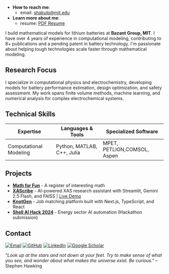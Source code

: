 - **How to reach me**:  
  * email: shakulp@mit.edu
- **Learn more about me**:
  * resume: [PDF Resume](https://drive.google.com/file/d/13bupMmTaDIvAPtdmPKgC9OjsrbttAIeI/view?usp=drive_link) 

I build mathematical models for lithium batteries at **Bazant Group, MIT**. I have over 4 years of experience in computational modeling, contributing to 8+ publications and a pending patent in battery technology. I'm passionate about helping tough technologies scale faster through mathematical modeling.

## Research Focus

I specialize in computational physics and electrochemistry, developing models for battery performance estimation, design optimization, and safety assessment. My work spans finite volume methods, machine learning, and numerical analysis for complex electrochemical systems.

## Technical Skills

| **Expertise** | **Languages & Tools** | **Specialized Software** |
|---------------|----------------------|-------------------------|
| Computational Modeling | Python, MATLAB, C++, Julia | MPET, PETLION,COMSOL, Aspen |

## Projects

- **[Math for Fun](https://oscuro-phoenix.github.io/math-for-fun/)** - A register of interesting math 
- **[XAScribe](https://github.com/Oscuro-Phoenix/xascribe)** - AI-powered XAS research assistant with Streamlit, Gemini 2.5 Flash, and FAISS | [Live Demo](https://xascribe-mqr9ykb3xgrabj4msihmvx.streamlit.app/)
- **[KnotGen](https://github.com/Oscuro-Phoenix/knotgen)** - Job matching platform built with Next.js, TypeScript, and React
- **[Shell AI Hack 2024](https://github.com/Oscuro-Phoenix/shellaihack2024)** - Energy sector AI automation (Hackathon submission)

## Contact

[![Email](https://img.shields.io/badge/Email-shakulp@mit.edu-blue?style=flat-square&logo=gmail)](mailto:shakulp@mit.edu)
[![GitHub](https://img.shields.io/badge/GitHub-@oscuro--phoenix-black?style=flat-square&logo=github)](https://github.com/oscuro-phoenix)
[![LinkedIn](https://img.shields.io/badge/LinkedIn-Connect-blue?style=flat-square&logo=linkedin)](https://linkedin.com/in/shakul-pathak)
[![Google Scholar](https://img.shields.io/badge/Google_Scholar-Citations-green?style=flat-square&logo=google-scholar)](https://scholar.google.com/citations?hl=en&user=6gel9QYAAAAJ&view_op=list_works&sortby=pubdate)

*"Look up at the stars and not down at your feet. Try to make sense of what you see, and wonder about what makes the universe exist. Be curious."* – Stephen Hawking



